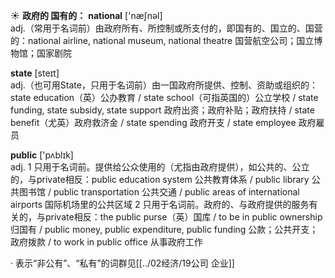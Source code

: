 ☀ <span class="category">**政府的 国有的：**</span>
<span class="vocabulary">**national**</span> ['næʃnəl]  
<span class="definition">adj.（常用于名词前）由政府所有、所控制或所支付的，即国有的、国立的、国营的：</span>national airline, national museum, national theatre 国营航空公司；国立博物馆；国家剧院

<span class="vocabulary">**state**</span> [steɪt]  
<span class="definition">adj.（也可用State，只用于名词前）由一国政府所提供、控制、资助或组织的：</span>state education（英）公办教育 / state school（可指英国的）公立学校 / state funding, state subsidy, state support 政府出资；政府补贴；政府扶持 / state benefit（尤英）政府救济金 / state spending 政府开支 / state employee 政府雇员 

<span class="vocabulary">**public**</span> ['pʌblɪk]  
<span class="definition">adj. 1 只用于名词前。提供给公众使用的（尤指由政府提供），如公共的、公立的，与private相反：</span>public education system 公共教育体系 / public library 公共图书馆 / public transportation 公共交通 / public areas of international airports 国际机场里的公共区域 <span class="definition">2 只用于名词前。政府的、与政府提供的服务有关的，与private相反：</span>the public purse（英）国库 / to be in public ownership 归国有 / public money, public expenditure, public funding 公款；公共开支；政府拨款 / to work in public office 从事政府工作

· 表示“非公有”、“私有”的词群见[[../02经济/19公司 企业]]

